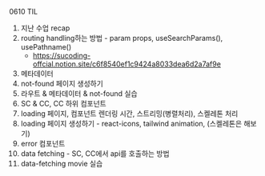 0610 TIL

1. 지난 수업 recap
2. routing handling하는 방법 - param props, useSearchParams(), usePathname()
   - https://sucoding-offcial.notion.site/c6f8540ef1c9424a8033dea6d2a7af9e
3. 메타데이터
4. not-found 페이지 생성하기
5. 라우트 & 메타데이터 & not-found 실습
6. SC & CC, CC 하위 컴포넌트
7. loading 페이지, 컴포넌트 렌더링 시간, 스트리밍(병렬처리), 스켈레톤 처리
8. loading 페이지 생성하기 - react-icons, tailwind animation, (스켈레톤은 해보기)
9. error 컴포넌트
10. data fetching - SC, CC에서 api를 호출하는 방법
11. data-fetching movie 실습
